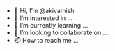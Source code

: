 - 👋 Hi, I’m @akivamish
- 👀 I’m interested in ...
- 🌱 I’m currently learning ...
- 💞️ I’m looking to collaborate on ...
- 📫 How to reach me ...

<!---
akivamish/akivamish is a ✨ special ✨ repository because its `README.md` (this file) appears on your GitHub profile.
You can click the Preview link to take a look at your changes.
--->
